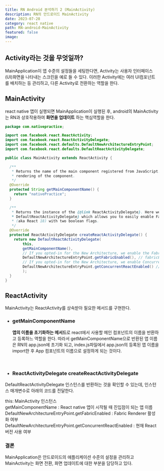 ```yaml
---
title: RN Android 분석하기 2 (MainActivity)
description: RN의 안드로이드 MainActivity
date: 2023-07-28
category: react native
path: RN-android-MainActivity
featured: false
image:
---
```


## Activity라는 것을 무엇일까?

MainApplication이 앱 수준의 설정들을 세팅한다면, Activity는 사용자 인터페이스(UI)화면을 나타내는 스크린을 예로 들 수 있다. 이러한 Activity에는 여러 UI컴포넌트를 배치하는 등 관리하고, 다른 Activity로 전환하는 역할을 한다.

## MainActivity

react native 앱이 실행되면 MainApplication이 실행된 후, android의 MainActivity는 RN과 상호작용하여 **화면을 업데이트** 하는 핵심역할을 한다.

```java
package com.nativepractice;

import com.facebook.react.ReactActivity;
import com.facebook.react.ReactActivityDelegate;
import com.facebook.react.defaults.DefaultNewArchitectureEntryPoint;
import com.facebook.react.defaults.DefaultReactActivityDelegate;

public class MainActivity extends ReactActivity {

  /**
   * Returns the name of the main component registered from JavaScript. This is used to schedule
   * rendering of the component.
   */
  @Override
  protected String getMainComponentName() {
    return "nativePractice";
  }

  /**
   * Returns the instance of the {@link ReactActivityDelegate}. Here we use a util class {@link
   * DefaultReactActivityDelegate} which allows you to easily enable Fabric and Concurrent React
   * (aka React 18) with two boolean flags.
   */
  @Override
  protected ReactActivityDelegate createReactActivityDelegate() {
    return new DefaultReactActivityDelegate(
        this,
        getMainComponentName(),
        // If you opted-in for the New Architecture, we enable the Fabric Renderer.
        DefaultNewArchitectureEntryPoint.getFabricEnabled(), // fabricEnabled
        // If you opted-in for the New Architecture, we enable Concurrent React (i.e. React 18).
        DefaultNewArchitectureEntryPoint.getConcurrentReactEnabled() // concurrentRootEnabled
        );
  }
}
```

## ReactActivity

MainActivity는 ReactActivity를 상속받아 필요한 메서드를 구현한다.

- ### getMainComponentName
  **앱의 이름을 초기화하는 메서드**로 react에서 사용할 메인 컴포넌트의 이름을 반환하고 등록하느 역할을 한다.
  따라서 getMainComponentName으로 반환된 앱 이름은 RN의 app.json에 초기화 되고, index.js파일에서 app.json의 등록된 앱 이름을 import한 후 App 컴포넌트의 이름으로 설정하게 되는 것이다.

<br />

- ### ReactActivityDelegate createReactActivityDelegate

DefaultReactActivityDelegate 인스턴스를 반환하는 것을 확인할 수 있는데, 인스턴스 매개변수로 아래의 코드를 전달한다.

this: MainActivity 인스턴스<br />
getMainComponentName : React native 앱이 시작될 때 진입점이 되는 앱 이름<br />
DefaultNewArchitectureEntryPoint.getFabricEnabled : Fabric Renderer 활성화 여부<br />
DefaultNewArchitectureEntryPoint.getConcurrentReactEnabled : 현재 React 버전 사용 여부

### 결론

MainApplication은 안드로이드의 애플리케이션 수준의 설정을 관리하고 MainActivity는 화면 전환, 화면 업데이트에 대한 부분을 담당하고 있다.
